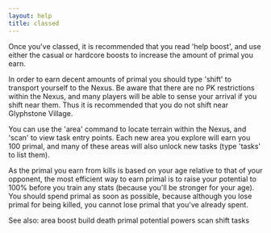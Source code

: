 ```yaml
---
layout: help
title: classed
---
```


Once you've classed, it is recommended that you read 'help boost', and use 
either the casual or hardcore boosts to increase the amount of primal you earn.

In order to earn decent amounts of primal you should type 'shift' to transport 
yourself to the Nexus.  Be aware that there are no PK restrictions within the 
Nexus, and many players will be able to sense your arrival if you shift near 
them.  Thus it is recommended that you do not shift near Glyphstone Village.

You can use the 'area' command to locate terrain within the Nexus, and 'scan' 
to view task entry points.  Each new area you explore will earn you 100 primal,
and many of these areas will also unlock new tasks (type 'tasks' to list them).

As the primal you earn from kills is based on your age relative to that of your
opponent, the most efficient way to earn primal is to raise your potential to 
100% before you train any stats (because you'll be stronger for your age).  You
should spend primal as soon as possible, because although you lose primal for 
being killed, you cannot lose primal that you've already spent.

See also: area boost build death primal potential powers scan shift tasks

